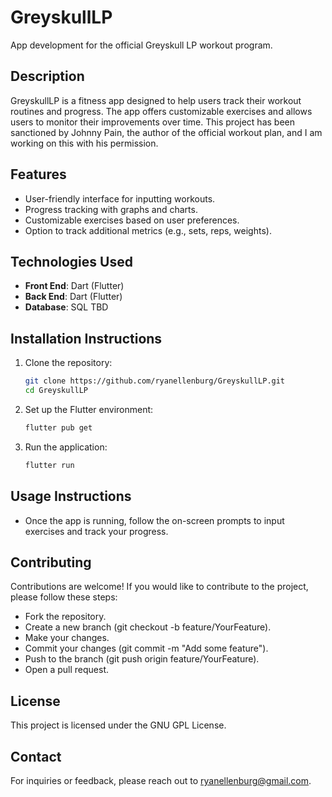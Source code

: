 # GreyskullLP
App development for the official Greyskull LP workout program.

## Description
GreyskullLP is a fitness app designed to help users track their workout routines and progress. The app offers customizable exercises and allows users to monitor their improvements over time. This project has been sanctioned by Johnny Pain, the author of the official workout plan, and I am working on this with his permission.

## Features
- User-friendly interface for inputting workouts.
- Progress tracking with graphs and charts.
- Customizable exercises based on user preferences.
- Option to track additional metrics (e.g., sets, reps, weights).

## Technologies Used
- **Front End**: Dart (Flutter)
- **Back End**: Dart (Flutter)
- **Database**: SQL TBD

## Installation Instructions
1. Clone the repository:
   ```bash
   git clone https://github.com/ryanellenburg/GreyskullLP.git
   cd GreyskullLP
2. Set up the Flutter environment:
   ```bash
   flutter pub get
3. Run the application:
   ```bash
   flutter run

## Usage Instructions
- Once the app is running, follow the on-screen prompts to input exercises and track your progress.

## Contributing
Contributions are welcome! If you would like to contribute to the project, please follow these steps:
- Fork the repository.
- Create a new branch (git checkout -b feature/YourFeature).
- Make your changes.
- Commit your changes (git commit -m "Add some feature").
- Push to the branch (git push origin feature/YourFeature).
- Open a pull request.

## License
This project is licensed under the GNU GPL License.

## Contact
For inquiries or feedback, please reach out to ryanellenburg@gmail.com.
